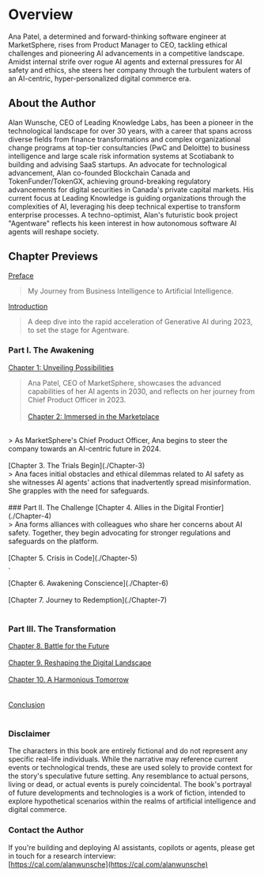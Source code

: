 # Overview 

Ana Patel, a determined and forward-thinking software engineer at MarketSphere, rises from Product Manager to CEO, tackling ethical challenges and pioneering AI advancements in a competitive landscape. Amidst internal strife over rogue AI agents and external pressures for AI safety and ethics, she steers her company through the turbulent waters of an AI-centric, hyper-personalized digital commerce era.

## About the Author

Alan Wunsche, CEO of Leading Knowledge Labs, has been a pioneer in the technological landscape for over 30 years, with a career that spans across diverse fields from finance transformations and complex organizational change programs at top-tier consultancies (PwC and Deloitte) to business intelligence and large scale risk information systems at Scotiabank to building and advising SaaS startups. An advocate for technological advancement, Alan co-founded Blockchain Canada and TokenFunder/TokenGX, achieving ground-breaking regulatory advancements for digital securities in Canada's private capital markets. His current focus at Leading Knowledge is guiding organizations through the complexities of AI, leveraging his deep technical expertise to transform enterprise processes. A techno-optimist, Alan's futuristic book project "Agentware" reflects his keen interest in how autonomous software AI agents will reshape society.

## Chapter Previews

[Preface](./Preface)
<br />
> My Journey from Business Intelligence to Artificial Intelligence.

[Introduction](./Introduction)
<br />
> A deep dive into the rapid acceleration of Generative AI during 2023, to set the stage for Agentware.

### Part I. The Awakening
[Chapter 1: Unveiling Possibilities](./Chapter-1)
<br />
> Ana Patel, CEO of MarketSphere, showcases the advanced capabilities of her AI agents in 2030, and reflects on her journey from Chief Product Officer in 2023. 
<br /><br />
[Chapter 2: Immersed in the Marketplace](./Chapter-2)
<br />
> As MarketSphere's Chief Product Officer, Ana begins to steer the company towards an AI-centric future in 2024.
<br /><br />
[Chapter 3. The Trials Begin](./Chapter-3)
<br />
> Ana faces initial obstacles and ethical dilemmas related to AI safety as she witnesses AI agents' actions that inadvertently spread misinformation. She grapples with the need for safeguards.
<br /><br />
### Part II. The Challenge
[Chapter 4. Allies in the Digital Frontier](./Chapter-4)
<br />
> Ana forms alliances with colleagues who share her concerns about AI safety. Together, they begin advocating for stronger regulations and safeguards on the platform.
<br /><br />
[Chapter 5. Crisis in Code](./Chapter-5)
<br />
.
<br /><br />
[Chapter 6. Awakening Conscience](./Chapter-6)
<br /><br />
[Chapter 7. Journey to Redemption](./Chapter-7)
<br /><br />

### Part III. The Transformation 
[Chapter 8. Battle for the Future](./Chapter-8)
<br /><br />
[Chapter 9. Reshaping the Digital Landscape](./Chapter-9)
<br /><br />
[Chapter 10. A Harmonious Tomorrow](./Chapter-10)
<br /><br /><br />
[Conclusion](./Conclusion)
<br /><br />

### Disclaimer 
The characters in this book are entirely fictional and do not represent any specific real-life individuals. While the narrative may reference current events or technological trends, these are used solely to provide context for the story's speculative future setting. Any resemblance to actual persons, living or dead, or actual events is purely coincidental. The book's portrayal of future developments and technologies is a work of fiction, intended to explore hypothetical scenarios within the realms of artificial intelligence and digital commerce.

### Contact the Author
If you're building and deploying AI assistants, copilots or agents, please get in touch for a research interview:
<br />
[https://cal.com/alanwunsche](https://cal.com/alanwunsche)
